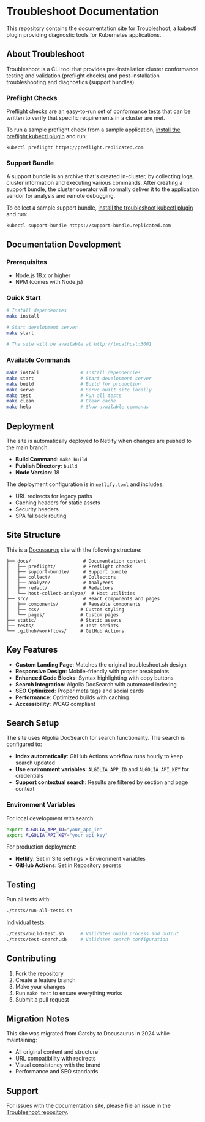 # Troubleshoot Documentation

This repository contains the documentation site for [Troubleshoot](https://troubleshoot.sh), a kubectl plugin providing diagnostic tools for Kubernetes applications.

## About Troubleshoot

Troubleshoot is a CLI tool that provides pre-installation cluster conformance testing and validation (preflight checks) and post-installation troubleshooting and diagnostics (support bundles).

### Preflight Checks
Preflight checks are an easy-to-run set of conformance tests that can be written to verify that specific requirements in a cluster are met.

To run a sample preflight check from a sample application, [install the preflight kubectl plugin](https://troubleshoot.sh/docs/preflight/introduction/) and run:

```shell
kubectl preflight https://preflight.replicated.com
```

### Support Bundle
A support bundle is an archive that's created in-cluster, by collecting logs, cluster information and executing various commands. After creating a support bundle, the cluster operator will normally deliver it to the application vendor for analysis and remote debugging.

To collect a sample support bundle, [install the troubleshoot kubectl plugin](https://troubleshoot.sh/docs/support-bundle/introduction/) and run:

```shell
kubectl support-bundle https://support-bundle.replicated.com
```

## Documentation Development

### Prerequisites

- Node.js 18.x or higher
- NPM (comes with Node.js)

### Quick Start

```bash
# Install dependencies
make install

# Start development server
make start

# The site will be available at http://localhost:3001
```

### Available Commands

```bash
make install               # Install dependencies
make start                 # Start development server
make build                 # Build for production
make serve                 # Serve built site locally
make test                  # Run all tests
make clean                 # Clear cache
make help                  # Show available commands
```

## Deployment

The site is automatically deployed to Netlify when changes are pushed to the main branch.

- **Build Command**: `make build`
- **Publish Directory**: `build`
- **Node Version**: 18

The deployment configuration is in `netlify.toml` and includes:
- URL redirects for legacy paths
- Caching headers for static assets
- Security headers
- SPA fallback routing

## Site Structure

This is a [Docusaurus](https://docusaurus.io/) site with the following structure:

```
├── docs/                   # Documentation content
│   ├── preflight/          # Preflight checks
│   ├── support-bundle/     # Support bundle
│   ├── collect/            # Collectors
│   ├── analyze/            # Analyzers
│   ├── redact/             # Redactors
│   └── host-collect-analyze/  # Host utilities
├── src/                    # React components and pages
│   ├── components/         # Reusable components
│   ├── css/               # Custom styling
│   └── pages/             # Custom pages
├── static/                # Static assets
├── tests/                 # Test scripts
└── .github/workflows/     # GitHub Actions
```

## Key Features

- **Custom Landing Page**: Matches the original troubleshoot.sh design
- **Responsive Design**: Mobile-friendly with proper breakpoints
- **Enhanced Code Blocks**: Syntax highlighting with copy buttons
- **Search Integration**: Algolia DocSearch with automated indexing
- **SEO Optimized**: Proper meta tags and social cards
- **Performance**: Optimized builds with caching
- **Accessibility**: WCAG compliant

## Search Setup

The site uses Algolia DocSearch for search functionality. The search is configured to:

- **Index automatically**: GitHub Actions workflow runs hourly to keep search updated
- **Use environment variables**: `ALGOLIA_APP_ID` and `ALGOLIA_API_KEY` for credentials
- **Support contextual search**: Results are filtered by section and page context

### Environment Variables

For local development with search:
```bash
export ALGOLIA_APP_ID="your_app_id"
export ALGOLIA_API_KEY="your_api_key"
```

For production deployment:
- **Netlify**: Set in Site settings > Environment variables
- **GitHub Actions**: Set in Repository secrets

## Testing

Run all tests with:
```bash
./tests/run-all-tests.sh
```

Individual tests:
```bash
./tests/build-test.sh      # Validates build process and output
./tests/test-search.sh     # Validates search configuration
```

## Contributing

1. Fork the repository
2. Create a feature branch
3. Make your changes
4. Run `make test` to ensure everything works
5. Submit a pull request

## Migration Notes

This site was migrated from Gatsby to Docusaurus in 2024 while maintaining:
- All original content and structure
- URL compatibility with redirects
- Visual consistency with the brand
- Performance and SEO standards

## Support

For issues with the documentation site, please file an issue in the [Troubleshoot repository](https://github.com/replicatedhq/troubleshoot/issues).
